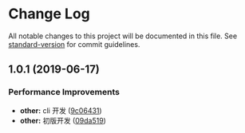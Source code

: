 # Change Log

All notable changes to this project will be documented in this file. See [standard-version](https://github.com/conventional-changelog/standard-version) for commit guidelines.

## 1.0.1 (2019-06-17)


### Performance Improvements

* **other:** cli 开发 ([9c06431](https://github.com/Nelayah/skeleton/commit/9c06431))
* **other:** 初版开发 ([09da519](https://github.com/Nelayah/skeleton/commit/09da519))
